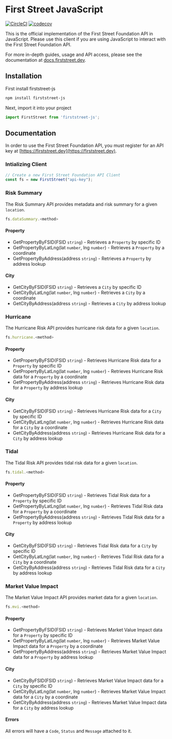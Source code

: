 # First Street JavaScript

[![CircleCI](https://circleci.com/gh/FirstStreet/firststreet-js.svg?style=svg&circle-token=168be542d7448e05f502e123f0f3dbe0f9f8f66b)](https://circleci.com/gh/FirstStreet/firststreet-js)
[![codecov](https://codecov.io/gh/firststreet/firststreet-js/branch/master/graph/badge.svg?token=TATSnMXhTx)](https://codecov.io/gh/firststreet/firststreet-js)

This is the official implementation of the First Street Foundation API in JavaScript. Please use this client if you are using JavaScript to interact with the First Street Foundation API.

For more in-depth guides, usage and API access, please see the documentation at [docs.firststreet.dev](https://docs.firststreet.dev).

## Installation

First install firststreet-js

```bash
npm install firststreet-js
```

Next, import it into your project

```javascript
import FirstStreet from 'firststreet-js';
```

## Documentation

In order to use the First Street Foundation API, you must register for an API key at [https://firststreet.dev](https://firststreet.dev).

### Intializing Client

```javascript
// Create a new First Street Foundation API Client
const fs = new FirstStreet("api-key");
```

### Risk Summary

The Risk Summary API provides metadata and risk summary for a given `location`.

```javascript
fs.dataSummary.<method>
```

#### Property

* GetPropertyByFSID(FSID `string`) - Retrieves a `Property` by specific ID
* GetPropertyByLatLng(lat `number`, lng `number`) - Retrieves a `Property` by a coordinate
* GetPropertyByAddress(address `string`) - Retrieves a `Property` by address lookup

#### City

* GetCityByFSID(FSID `string`) - Retrieves a `City` by specific ID
* GetCityByLatLng(lat `number`, lng `number`) - Retrieves a `City` by a coordinate
* GetCityByAddress(address `string`) - Retrieves a `City` by address lookup

### Hurricane

The Hurricane Risk API provides hurricane risk data for a given `location`.

```javascript
fs.hurricane.<method>
```

#### Property

* GetPropertyByFSID(FSID `string`) - Retrieves Hurricane Risk data for a `Property` by specific ID
* GetPropertyByLatLng(lat `number`, lng `number`) - Retrieves Hurricane Risk data for a `Property` by a coordinate
* GetPropertyByAddress(address `string`) - Retrieves Hurricane Risk data for a `Property` by address lookup

#### City

* GetCityByFSID(FSID `string`) - Retrieves Hurricane Risk data for a `City` by specific ID
* GetCityByLatLng(lat `number`, lng `number`) - Retrieves Hurricane Risk data for a `City` by a coordinate
* GetCityByAddress(address `string`) - Retrieves Hurricane Risk data for a `City` by address lookup

### Tidal

The Tidal Risk API provides tidal risk data for a given `location`.

```javascript
fs.tidal.<method>
```

#### Property

* GetPropertyByFSID(FSID `string`) - Retrieves Tidal Risk data for a `Property` by specific ID
* GetPropertyByLatLng(lat `number`, lng `number`) - Retrieves Tidal Risk data for a `Property` by a coordinate
* GetPropertyByAddress(address `string`) - Retrieves Tidal Risk data for a `Property` by address lookup

#### City

* GetCityByFSID(FSID `string`) - Retrieves Tidal Risk data for a `City` by specific ID
* GetCityByLatLng(lat `number`, lng `number`) - Retrieves Tidal Risk data for a `City` by a coordinate
* GetCityByAddress(address `string`) - Retrieves Tidal Risk data for a `City` by address lookup

### Market Value Impact

The Market Value Impact API provides market data for a given `location`.

```javascript
fs.mvi.<method>
```

#### Property

* GetPropertyByFSID(FSID `string`) - Retrieves Market Value Impact data for a `Property` by specific ID
* GetPropertyByLatLng(lat `number`, lng `number`) - Retrieves Market Value Impact data for a `Property` by a coordinate
* GetPropertyByAddress(address `string`) - Retrieves Market Value Impact data for a `Property` by address lookup

#### City

* GetCityByFSID(FSID `string`) - Retrieves Market Value Impact data for a `City` by specific ID
* GetCityByLatLng(lat `number`, lng `number`) - Retrieves Market Value Impact data for a `City` by a coordinate
* GetCityByAddress(address `string`) - Retrieves Market Value Impact data for a `City` by address lookup

#### Errors

All errors will have a `Code`, `Status` and `Message` attached to it.


